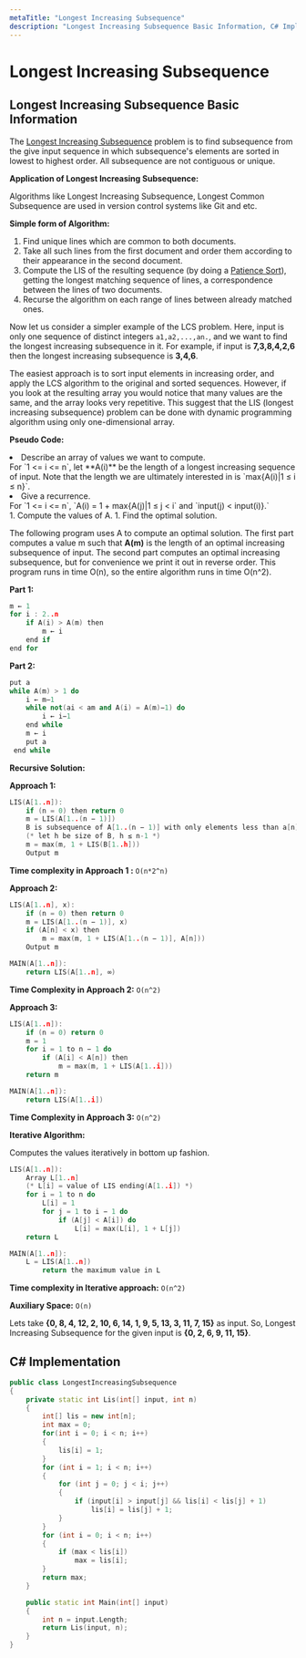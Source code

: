 ```yaml
---
metaTitle: "Longest Increasing Subsequence"
description: "Longest Increasing Subsequence Basic Information, C# Implementation"
---
```


# Longest Increasing Subsequence



## Longest Increasing Subsequence Basic Information


The [Longest Increasing Subsequence](https://en.wikipedia.org/wiki/Longest_increasing_subsequence) problem is to find subsequence from the give input sequence in which subsequence's elements are sorted in lowest to highest order. All subsequence are not contiguous or unique.

**Application of Longest Increasing Subsequence:**

Algorithms like Longest Increasing Subsequence, Longest Common Subsequence are used in version control systems like Git and etc.

**Simple form of Algorithm:**

1. Find unique lines which are common to both documents.
1. Take all such lines from the first document and order them according to their appearance in the second document.
1. Compute the LIS of the resulting sequence (by doing a [Patience Sort](https://en.wikipedia.org/wiki/Patience_sorting)), getting the longest matching sequence of lines, a correspondence between the lines of two documents.
1. Recurse the algorithm on each range of lines between already matched ones.

Now let us consider a simpler example of the LCS problem. Here, input is only one sequence of distinct integers `a1,a2,...,an.`, and we want to find the longest increasing subsequence in it. For example, if input is **7,3,8,4,2,6** then the longest increasing subsequence is **3,4,6**.

The easiest approach is to sort input elements in increasing order, and apply the LCS algorithm to the original and sorted sequences. However, if you look at the resulting array you would notice that many values are the same, and the array looks very repetitive. This suggest that the LIS (longest increasing subsequence) problem can be done with dynamic programming algorithm using only one-dimensional array.

**Pseudo Code:**

<li>Describe an array of values we want to compute.<br>
For `1 <= i <= n`, let **A(i)** be the length of a longest increasing sequence of input. Note that the length we are ultimately interested in is `max{A(i)|1 ≤ i ≤ n}`.</li>
<li>Give a recurrence.<br>
For `1 <= i <= n`, `A(i) = 1 + max{A(j)|1 ≤ j < i` and `input(j) < input(i)}.`</li>
1. Compute the values of A.
1. Find the optimal solution.

The following program uses A to compute an optimal solution. The first part computes a value m such that **A(m)** is the length of an optimal increasing subsequence of input. The second part computes an optimal increasing subsequence, but for convenience we print it out in reverse order. This program runs in time O(n), so the entire algorithm runs in time O(n^2).

**Part 1:**

```cpp
m ← 1 
for i : 2..n 
    if A(i) > A(m) then 
        m ← i 
    end if 
end for

```

**Part 2:**

```cpp
put a
while A(m) > 1 do 
    i ← m−1 
    while not(ai < am and A(i) = A(m)−1) do 
        i ← i−1 
    end while 
    m ← i 
    put a
 end while

```

**Recursive Solution:**

**Approach 1:**

```cpp
LIS(A[1..n]):
    if (n = 0) then return 0
    m = LIS(A[1..(n − 1)])
    B is subsequence of A[1..(n − 1)] with only elements less than a[n]
    (* let h be size of B, h ≤ n-1 *)
    m = max(m, 1 + LIS(B[1..h]))
    Output m

```

**Time complexity in Approach 1 :** `O(n*2^n)`

**Approach 2:**

```cpp
LIS(A[1..n], x):
    if (n = 0) then return 0
    m = LIS(A[1..(n − 1)], x)
    if (A[n] < x) then
        m = max(m, 1 + LIS(A[1..(n − 1)], A[n]))
    Output m

MAIN(A[1..n]):
    return LIS(A[1..n], ∞)

```

**Time Complexity in Approach 2:** `O(n^2)`

**Approach 3:**

```cpp
LIS(A[1..n]):
    if (n = 0) return 0
    m = 1
    for i = 1 to n − 1 do
        if (A[i] < A[n]) then
            m = max(m, 1 + LIS(A[1..i]))
    return m

MAIN(A[1..n]):
    return LIS(A[1..i])

```

**Time Complexity in Approach 3:** `O(n^2)`

**Iterative Algorithm:**

Computes the values iteratively in bottom up fashion.

```cpp
LIS(A[1..n]):
    Array L[1..n]
    (* L[i] = value of LIS ending(A[1..i]) *)
    for i = 1 to n do
        L[i] = 1
        for j = 1 to i − 1 do
            if (A[j] < A[i]) do
                L[i] = max(L[i], 1 + L[j])
    return L

MAIN(A[1..n]):
    L = LIS(A[1..n])
        return the maximum value in L

```

**Time complexity in Iterative approach:** `O(n^2)`

**Auxiliary Space:** `O(n)`

Lets take **{0, 8, 4, 12, 2, 10, 6, 14, 1, 9, 5, 13, 3, 11, 7, 15}** as input. So, Longest Increasing Subsequence for the given input is **{0, 2, 6, 9, 11, 15}**.



## C# Implementation


```cpp
public class LongestIncreasingSubsequence
{
    private static int Lis(int[] input, int n)
    {
        int[] lis = new int[n];
        int max = 0;
        for(int i = 0; i < n; i++)
        {
            lis[i] = 1;
        }
        for (int i = 1; i < n; i++)
        {
            for (int j = 0; j < i; j++)
            {
                if (input[i] > input[j] && lis[i] < lis[j] + 1)
                    lis[i] = lis[j] + 1;
            }
        }
        for (int i = 0; i < n; i++)
        {
            if (max < lis[i])
                max = lis[i];
        }
        return max;
    }

    public static int Main(int[] input)
    {
        int n = input.Length;
        return Lis(input, n);
    }
}

```

